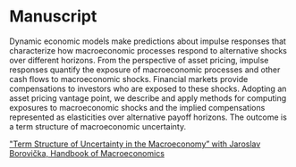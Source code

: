 # Manuscript 
Dynamic economic models make predictions about impulse responses that characterize how macroeconomic processes respond to alternative shocks over different horizons. From the perspective of asset pricing, impulse responses quantify the exposure of macroeconomic processes and other cash flows to macroeconomic shocks. Financial markets provide compensations to investors who are exposed to these shocks. Adopting an asset pricing vantage point, we describe and apply methods for computing exposures to macroeconomic shocks and the implied compensations represented as elasticities over alternative payoff horizons. The outcome is a term structure of macroeconomic uncertainty.

["Term Structure of Uncertainty in the Macroeconomy” with Jaroslav Borovička, Handbook of Macroeconomics](https://larspeterhansen.org/wp-content/uploads/2016/10/macroterm_main.pdf) 
